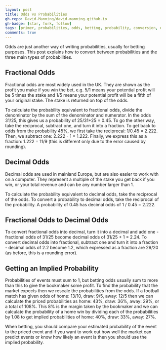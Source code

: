 ```yaml
---
layout: post
title: Odds vs Probabilities
gh-repo: David-Manning/david-manning.github.io
gh-badge: [star, fork, follow]
tags: [primer, probabilities, odds, betting, probability, conversion, decimal odds, fractional odds]
comments: true
---
```


Odds are just another way of writing probabilities, usually for betting purposes. This post explains how to convert between probabilities and the three main types of probabilities.

## Fractional Odds
Fractional odds are most widely used in the UK. They are shown as the profit you make if you win the bet, e.g. 5/1 means your potential profit will be 5 times the stake and 1/5 means your potential profit will be a fifth of your original stake. The stake is returned on top of the odds.

To calculate the probability equivalent to fractional odds, divide the denominator by the sum of the denominator and numerator. In the odds 31/25, this gives us a probability of 25/31+25 = 0.45.
To go the other way, take the reciprocal, subtract one, and turn it into a fraction. To get back to odds from the probability 45%, we first take the reciprocal: 1/0.45 = 2.222. Then, we subtract one: 2.222 - 1 = 1.222. Finally, we express this as a fraction: 1.222 = 11/9 (this is different only due to the error caused by rounding).

## Decimal Odds
Decimal odds are used in mainland Europe, but are also easier to work with on a computer. They represent a multiple of the stake you get back if you win, or your total revenue and can be any number larger than 1.

To calculate the probability equivalent to decimal odds, take the reciprocal of the odds. To convert a probability to decimal odds, take the reciprocal of the probability. A probability of 0.45 has decimal odds of 1 / 0.45 = 2.222.

## Fractional Odds to Decimal Odds

To convert fractional odds into decimal, turn it into a decimal and add one - fractional odds of 31/25 become decimal odds of 31/25 + 1 = 2.24.
To convert decimal odds into fractional, subtract one and turn it into a fraction - decimal odds of 2.2 become 1.2, which expressed as a fraction are 29/20 (as before, this is a rounding error).

## Getting an Implied Probability

Probabilities of events must sum to 1, but betting odds usually sum to more than this to give the bookmaker some profit. To find the probability that the market expects then we rescale the probabilities from the odds. If a football match has given odds of home: 13/10, draw: 9/5, away: 12/5 then we can calculate the priced probabilities as home: 43%, draw: 36%, away: 29%, or a total of 108%. This 8% is the margin taken by the bookmaker and we can calculate the probability of a home win by dividing each of the probabilities by 1.08 to get implied probabilities of home: 40%, draw: 33%, away: 27%.

When betting, you should compare your estimated probability of the event to the priced event and if you want to work out how well the market can predict events or know how likely an event is then you should use the implied probability.
